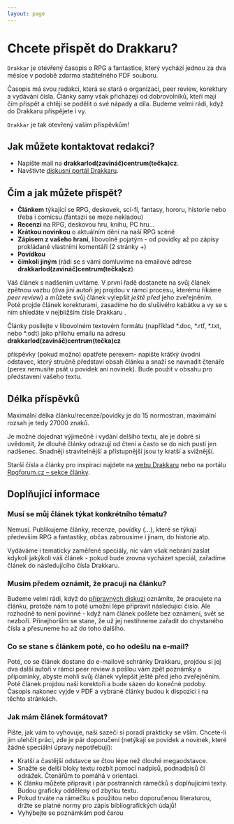 ```yaml
---
layout: page
---
```


# Chcete přispět do Drakkaru?

`Drakkar` je otevřený časopis o RPG a fantastice, který vychází jednou za dva měsíce v podobě zdarma stažitelného PDF souboru.

Časopis má svou redakci, která se stará o organizaci, peer review, korektury a vydávání čísla. Články samy však přicházejí od dobrovolníků, kteří mají čím přispět a chtějí se podělit o své nápady a díla. Budeme velmi rádi, když do Drakkaru přispějete i vy.

`Drakkar` je tak otevřený vašim příspěvkům!

## Jak můžete kontaktovat redakci?

*	Napište mail na **drakkarlod(zavináč)centrum(tečka)cz**.
*	Navštivte [diskusní portál Drakkaru](http://rpgforum.cz/forum/viewforum.php?f=204).

## Čím a jak můžete přispět?

*	**Článkem** týkající se RPG, deskovek, sci-fi, fantasy, hororu, historie nebo třeba i comicsu (fantazii se meze nekladou)
*	**Recenzí** na RPG, deskovou hru, knihu, PC hru...
*	**Krátkou novinkou** o aktuálním dění na naší RPG scéně
*	**Zápisem z vašeho hraní**, libovolně pojatým - od povídky až po zápisy prokládané vlastními komentáři (2 stránky +)
*	**Povídkou**
*	**čímkoli jiným** (rádi se s vámi domluvíme na emailové adrese **drakkarlod(zavináč)centrum(tečka)cz**)

Váš článek s nadšením uvítáme. V první řadě dostanete na svůj článek zpětnou vazbu (dva jiní autoři jej projdou v rámci procesu, kterému říkáme *peer review*) a můžete svůj článek vylepšit *ještě před* jeho zveřejněním.  Poté projde článek korekturami, zasadíme ho do slušivého kabátku a vy se s ním shledáte v nejbližším čísle Drakkaru .

Články posílejte v libovolném textovém formátu (například *.doc, *.rtf, *.txt, nebo *.odt) jako přílohu emailu na adresu **drakkarlod(zavináč)centrum(tečka)cz**

příspěvky (pokud možno) opatřete perexem- napište krátký úvodní odstavec, který stručně představí obsah článku a snaží se navnadit čtenáře (perex nemusíte psát u povídek ani novinek). Bude použit v obsahu pro představení vašeho textu.

## Délka příspěvků

Maximální délka článku/recenze/povídky je do 15 normostran, maximální rozsah je tedy 27000 znaků.

Je možné dojednat výjimečně i vydání delšího textu, ale je dobré si uvědomit, že dlouhé články odrazují od čtení a často se do nich pustí jen nadšenec. Snadněji stravitelnější a přístupnější jsou ty kratší a svižnější.

Starší čísla a články pro inspiraci najdete na [webu Drakkaru](http://drakkar.sk/) nebo na portálu [Rpgforum.cz – sekce články](http://rpgforum.cz/clanky/drakkar).

## Doplňující informace

### Musí se můj článek týkat konkrétního tématu?

Nemusí. Publikujeme články, recenze, povídky (...), které se týkají především RPG a fantastiky, občas zabrousíme i jinam, do historie atp.

Vydáváme i tematicky zaměřené speciály, nic vám však nebrání zaslat kdykoli jakýkoli váš článek - pokud bude zrovna vycházet speciál, zařadíme článek do následujícího čísla Drakkaru.

### Musím předem oznámit, že pracuji na článku?</span>

Budeme velmi rádi, když do [přípravných diskuzí](http://rpgforum.cz/forum/viewforum.php?f=204) oznámíte, že pracujete na článku, protože nám to poté umožní lépe připravit následující číslo. Ale rozhodně to není povinné - když nám článek pošlete bez oznámení, svět se nezboří. Přinejhorším se stane, že už jej nestihneme zařadit do chystaného čísla a přesuneme ho až do toho dalšího.

### Co se stane s článkem poté, co ho odešlu na e-mail?

Poté, co se článek dostane do e-mailové schránky Drakkaru, projdou si jej dva další autoři v rámci peer review a pošlou vám zpět poznámky a připomínky, abyste mohli svůj článek vylepšit ještě před jeho zveřejněním. Poté článek projdou naši korektoři a bude sázen do konečné podoby. Časopis nakonec vyjde v PDF a vybrané články budou k dispozici i na těchto stránkách.

### Jak mám článek formátovat?

Pište, jak vám to vyhovuje, naši sazeči si poradí prakticky se vším. Chcete-li jim ulehčit práci, zde je pár doporučení (netýkají se povídek a novinek, které žádné speciální úpravy nepotřebují):

*	Kratší a častější odstavce se čtou lépe než dlouhé megaodstavce.
*	Snažte se delší bloky textu rozbít pomocí nadpisů, podnadpisů či odrážek. Čtenářům to pomáhá v orientaci.
*	K článku můžete připravit i pár postranních rámečků s doplňujícími texty. Budou graficky odděleny od zbytku textu.
*	Pokud trváte na rámečku s použitou nebo doporučenou literaturou, držte se platné normy pro zápis bibliografických údajů!
*	Vyhýbejte se poznámkám pod čarou
